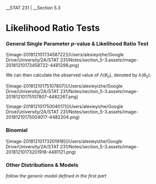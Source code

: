 __STAT 231 | __Section 5.3

# Likelihood Ratio Tests

### General Single Parameter $p$-value & Likelihood Ratio Test

![image-20181210173458722](/Users/alexieyizhe/Google Drive/University/2A/STAT 231/Notes/section_5-3.assets/image-20181210173458722-4481298.png)

We can then calculate the observed value of $\Lambda(\theta_0)$, denoted by $\lambda(\theta_0)$:

![image-20181210175107807](/Users/alexieyizhe/Google Drive/University/2A/STAT 231/Notes/section_5-3.assets/image-20181210175107807-4482267.png)

![image-20181210175004017](/Users/alexieyizhe/Google Drive/University/2A/STAT 231/Notes/section_5-3.assets/image-20181210175004017-4482204.png)



### Binomial 

![image-20181210173201918](/Users/alexieyizhe/Google Drive/University/2A/STAT 231/Notes/section_5-3.assets/image-20181210173201918-4481121.png)

### Other Distributions & Models

_follow the generic model defined in the first part_